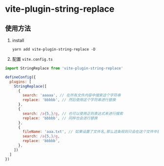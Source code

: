 # vite-plugin-string-replace

## 使用方法

1. install

   `yarn add vite-plugin-string-replace -D`

2. 配置 `vite.config.ts`

```javascript
import StringReplace from 'vite-plugin-string-replace'

defineConfig({
  plugins: [
    StringReplace([
      {
        search: 'aaaaa', // 在所有文件内容中搜索这个字符串
        replace: 'bbbbb', // 然后使用这个字符串进行替换
      },
      {
        search: /a{5,}/g, // 也可以使用正则表达式来进行搜索
        replace: 'bbbbb', // 同样也会进行替换
      },
      {
        fileName: 'aaa.txt', // 如果设置了文件名,那么这条规则只会在这个文件中执行
        search: /a{5,}/g,
        replace: 'bbbbb',
      },
    ])
  ]
})
```
